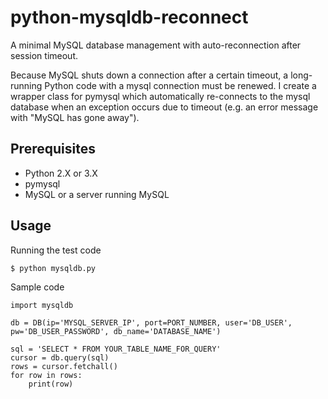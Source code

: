 # python-mysqldb-reconnect
A minimal MySQL database management with auto-reconnection after session timeout.

Because MySQL shuts down a connection after a certain timeout, a long-running Python code with a mysql connection must be renewed. I create a wrapper class for pymysql which automatically re-connects to the mysql database when an exception occurs due to timeout (e.g. an error message with "MySQL has gone away").

## Prerequisites
* Python 2.X or 3.X
* pymysql
* MySQL or a server running MySQL

## Usage
Running the test code
```
$ python mysqldb.py
```

Sample code
```
import mysqldb

db = DB(ip='MYSQL_SERVER_IP', port=PORT_NUMBER, user='DB_USER', pw='DB_USER_PASSWORD', db_name='DATABASE_NAME')

sql = 'SELECT * FROM YOUR_TABLE_NAME_FOR_QUERY'
cursor = db.query(sql)
rows = cursor.fetchall()
for row in rows:
    print(row)
```

